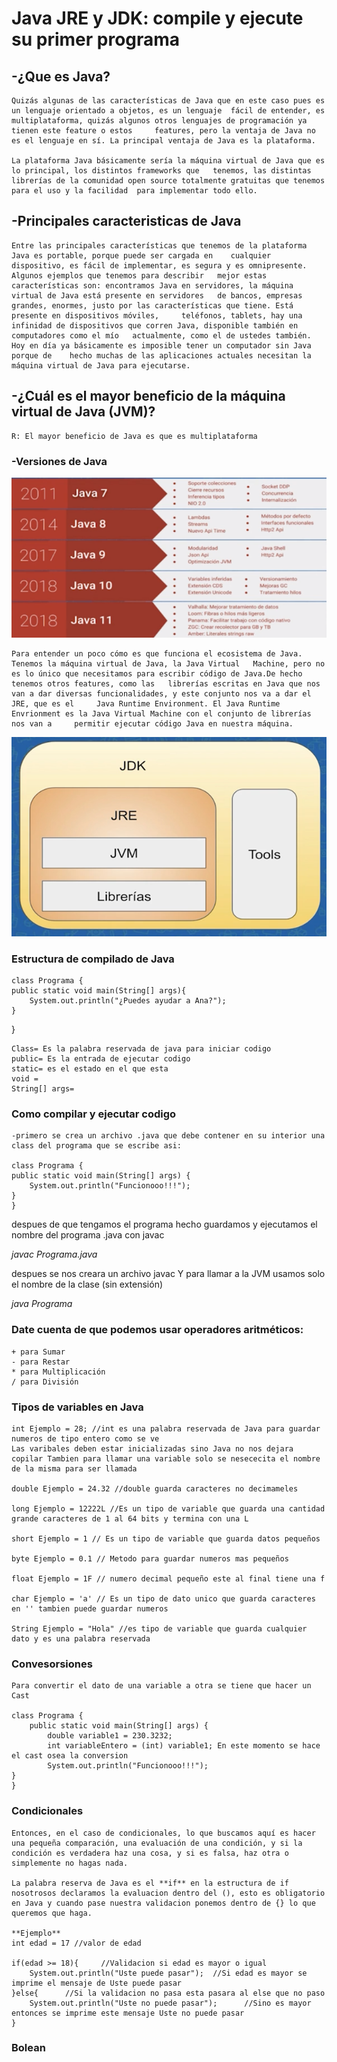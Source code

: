 # Java JRE y JDK: compile y ejecute su primer programa

## -¿Que es Java?
    Quizás algunas de las características de Java que en este caso pues es un lenguaje orientado a objetos, es un lenguaje  fácil de entender, es multiplataforma, quizás algunos otros lenguajes de programación ya tienen este feature o estos     features, pero la ventaja de Java no es el lenguaje en sí. La principal ventaja de Java es la plataforma.

    La plataforma Java básicamente sería la máquina virtual de Java que es lo principal, los distintos frameworks que   tenemos, las distintas librerías de la comunidad open source totalmente gratuitas que tenemos para el uso y la facilidad  para implementar todo ello.

## -Principales caracteristicas de Java
    Entre las principales características que tenemos de la plataforma Java es portable, porque puede ser cargada en    cualquier dispositivo, es fácil de implementar, es segura y es omnipresente. Algunos ejemplos que tenemos para describir   mejor estas características son: encontramos Java en servidores, la máquina virtual de Java está presente en servidores   de bancos, empresas grandes, enormes, justo por las características que tiene. Está presente en dispositivos móviles,     teléfonos, tablets, hay una infinidad de dispositivos que corren Java, disponible también en computadores como el mío   actualmente, como el de ustedes también. Hoy en día ya básicamente es imposible tener un computador sin Java porque de    hecho muchas de las aplicaciones actuales necesitan la máquina virtual de Java para ejecutarse.

## -¿Cuál es el mayor beneficio de la máquina virtual de Java (JVM)?
    R: El mayor beneficio de Java es que es multiplataforma

### -Versiones de Java
![img](./Versiones%20de%20Java.png)

    Para entender un poco cómo es que funciona el ecosistema de Java. Tenemos la máquina virtual de Java, la Java Virtual   Machine, pero no es lo único que necesitamos para escribir código de Java.De hecho tenemos otros features, como las   librerías escritas en Java que nos van a dar diversas funcionalidades, y este conjunto nos va a dar el JRE, que es el     Java Runtime Environment. El Java Runtime Envrionment es la Java Virtual Machine con el conjunto de librerías nos van a     permitir ejecutar código Java en nuestra máquina.

![img](JDK.png)

### Estructura de compilado de Java
    class Programa {
    public static void main(String[] args){
        System.out.println("¿Puedes ayudar a Ana?");
    }
}

    Class= Es la palabra reservada de java para iniciar codigo
    public= Es la entrada de ejecutar codigo
    static= es el estado en el que esta 
    void =
    String[] args=

###  Como compilar y ejecutar codigo
    -primero se crea un archivo .java que debe contener en su interior una class del programa que se escribe asi:

    class Programa {
    public static void main(String[] args) {
        System.out.println("Funcionooo!!!");
    }
    }

despues de que tengamos el programa hecho guardamos y ejecutamos el nombre del programa .java con javac

*javac Programa.java*

despues se nos creara un archivo javac Y para llamar a la JVM usamos solo el nombre de la clase (sin extensión)

*java Programa*

### Date cuenta de que podemos usar operadores aritméticos:
    + para Sumar
    - para Restar
    * para Multiplicación
    / para División
    

### Tipos de variables en Java
    
    int Ejemplo = 28; //int es una palabra reservada de Java para guardar numeros de tipo entero como se ve
    Las varibales deben estar inicializadas sino Java no nos dejara copilar Tambien para llamar una variable solo se nesececita el nombre de la misma para ser llamada

    double Ejemplo = 24.32 //double guarda caracteres no decimameles 

    long Ejemplo = 12222L //Es un tipo de variable que guarda una cantidad grande caracteres de 1 al 64 bits y termina con una L

    short Ejemplo = 1 // Es un tipo de variable que guarda datos pequeños

    byte Ejemplo = 0.1 // Metodo para guardar numeros mas pequeños

    float Ejemplo = 1F // numero decimal pequeño este al final tiene una f

    char Ejemplo = 'a' // Es un tipo de dato unico que guarda caracteres en '' tambien puede guardar numeros

    String Ejemplo = "Hola" //es tipo de variable que guarda cualquier dato y es una palabra reservada

### Convesorsiones 

    Para convertir el dato de una variable a otra se tiene que hacer un Cast 
    
    class Programa {
        public static void main(String[] args) {
            double variable1 = 230.3232;
            int variableEntero = (int) variable1; En este momento se hace el cast osea la conversion 
            System.out.println("Funcionooo!!!");
    }
    }

### Condicionales 
    Entonces, en el caso de condicionales, lo que buscamos aquí es hacer una pequeña comparación, una evaluación de una condición, y si la condición es verdadera haz una cosa, y si es falsa, haz otra o simplemente no hagas nada.
    
    La palabra reserva de Java es el **if** en la estructura de if nosotrosos declaramos la evaluacion dentro del (), esto es obligatorio en Java y cuando pase nuestra validacion ponemos dentro de {} lo que queremos que haga.

    **Ejemplo**
    int edad = 17 //valor de edad 

    if(edad >= 18){     //Validacion si edad es mayor o igual 
        System.out.println("Uste puede pasar");  //Si edad es mayor se imprime el mensaje de Uste puede pasar
    }else{      //Si la validacion no pasa esta pasara al else que no paso 
        System.out.println("Uste no puede pasar");      //Sino es mayor entonces se imprime este mensaje Uste no puede pasar
    }

### Bolean 
    